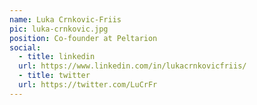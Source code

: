 ```yaml
---
name: Luka Crnkovic-Friis
pic: luka-crnkovic.jpg
position: Co-founder at Peltarion
social:
  - title: linkedin
  url: https://www.linkedin.com/in/lukacrnkovicfriis/
  - title: twitter
  url: https://twitter.com/LuCrFr
---
```

